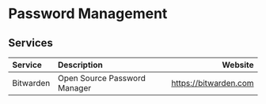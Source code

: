 # Password Management

## Services

| Service   | Description                  | Website               |
| :-------- | :--------------------------- | --------------------: |
| Bitwarden | Open Source Password Manager | https://bitwarden.com |